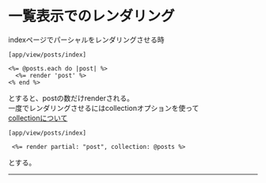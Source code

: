 # 一覧表示でのレンダリング
indexページでパーシャルをレンダリングさせる時
~~~
[app/view/posts/index]

<%= @posts.each do |post| %>
  <%= render 'post' %>
<% end %>
~~~
とすると、postの数だけrenderされる。   
一度でレンダリングさせるにはcollectionオプションを使って   
[collectionについて](https://github.com/Tarara33/TIL/blob/main/RUNTEQ/Check/RUNTEQ%20rails%E3%83%81%E3%82%A7%E3%83%83%E3%82%AF%E2%91%A2.md)
~~~
[app/view/posts/index]

 <%= render partial: "post", collection: @posts %>
~~~
とする。
***

